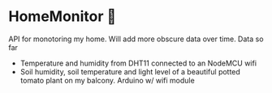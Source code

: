 # HomeMonitor :herb:
API for monotoring my home. Will add more obscure data over time.
Data so far

 - Temperature and humidity from DHT11 connected to an NodeMCU wifi
 - Soil humidity, soil temperature and light level of a beautiful potted tomato plant on my balcony. Arduino w/ wifi module
 
